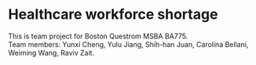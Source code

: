 # Healthcare workforce shortage
This is team project for Boston Questrom MSBA BA775.
<br/>
Team members: Yunxi Cheng, Yulu Jiang, Shih-han Juan, Carolina Bellani, Weiming Wang, Raviv Zait.
